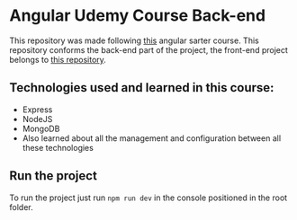 # Angular Udemy Course Back-end

This repository was made following [this](https://www.udemy.com/course/crud-productos-stack-mean/) angular sarter course. This repository conforms the back-end part of the project,
the front-end project belongs to [this repository](https://github.com/pabsanort2/AngularUdemyCourseFront-End).

## Technologies used and learned in this course:

* Express
* NodeJS
* MongoDB
* Also learned about all the management and configuration between all these technologies

## Run the project

To run the project just run ```npm run dev``` in the console positioned in the root folder.